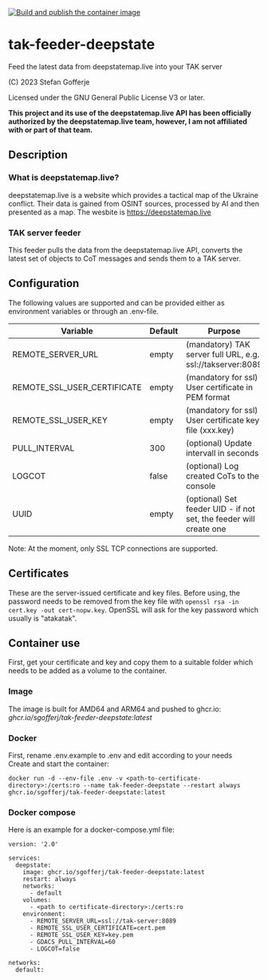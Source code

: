 [![Build and publish the container image](https://github.com/sgofferj/tak-feeder-deepstate/actions/workflows/actions.yml/badge.svg)](https://github.com/sgofferj/tak-feeder-deepstate/actions/workflows/actions.yml)

# tak-feeder-deepstate
Feed the latest data from deepstatemap.live into your TAK server

(C) 2023 Stefan Gofferje

Licensed under the GNU General Public License V3 or later.

**This project and its use of the deepstatemap.live API has been officially authorized by the deepstatemap.live team, however, I am not affiliated with or part of that team.**

## Description
### What is deepstatemap.live?
deepstatemap.live is a website which provides a tactical map of the Ukraine conflict. Their data is gained from OSINT sources, processed by AI and then presented as a map. The wesbite is https://deepstatemap.live


### TAK server feeder
This feeder pulls the data from the deepstatemap.live API, converts the latest set of objects to CoT messages and sends them to a TAK server.

## Configuration
The following values are supported and can be provided either as environment variables or through an .env-file.

| Variable | Default | Purpose |
|----------|---------|---------|
| REMOTE_SERVER_URL | empty | (mandatory) TAK server full URL, e.g. ssl://takserver:8089 |
| REMOTE_SSL_USER_CERTIFICATE | empty | (mandatory for ssl) User certificate in PEM format |
| REMOTE_SSL_USER_KEY | empty | (mandatory for ssl) User certificate key file (xxx.key) |
| PULL_INTERVAL | 300 | (optional) Update intervall in seconds |
| LOGCOT | false | (optional) Log created CoTs to the console |
| UUID | empty | (optional) Set feeder UID - if not set, the feeder will create one |

Note: At the moment, only SSL TCP connections are supported.
## Certificates
These are the server-issued certificate and key files. Before using, the password needs to be removed from the key file with `openssl rsa -in cert.key -out cert-nopw.key`. OpenSSL will ask for the key password which usually is "atakatak".

## Container use
First, get your certificate and key and copy them to a suitable folder which needs to be added as a volume to the container.
### Image
The image is built for AMD64 and ARM64 and pushed to ghcr.io: *ghcr.io/sgofferj/tak-feeder-deepstate:latest*
### Docker
First, rename .env.example to .env and edit according to your needs \
Create and start the container:
```
docker run -d --env-file .env -v <path-to-certificate-directory>:/certs:ro --name tak-feeder-deepstate --restart always ghcr.io/sgofferj/tak-feeder-deepstate:latest
```

### Docker compose
Here is an example for a docker-compose.yml file:
```
version: '2.0'

services:
  deepstate:
    image: ghcr.io/sgofferj/tak-feeder-deepstate:latest
    restart: always
    networks:
      - default
    volumes:
      - <path to certificate-directory>:/certs:ro
    environment:
      - REMOTE_SERVER_URL=ssl://tak-server:8089
      - REMOTE_SSL_USER_CERTIFICATE=cert.pem
      - REMOTE_SSL_USER_KEY=key.pem
      - GDACS_PULL_INTERVAL=60
      - LOGCOT=false

networks:
  default:
```